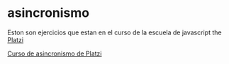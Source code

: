 # asincronismo

Eston son ejercicios que estan en el curso de la escuela de javascript the [Platzi](https://platzi.com)

[Curso de asincronismo de Platzi](https://platzi.com/clases/asincronismo-js/)